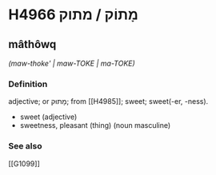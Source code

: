 # H4966 מָתוֹק / מתוק

## mâthôwq

_(maw-thoke' | maw-TOKE | ma-TOKE)_

### Definition

adjective; or מָתוּק; from [[H4985]]; sweet; sweet(-er, -ness).

- sweet (adjective)
- sweetness, pleasant (thing) (noun masculine)
### See also

[[G1099]]

